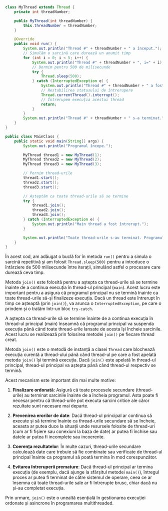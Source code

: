 
```java
class MyThread extends Thread {
    private int threadNumber;

    public MyThread(int threadNumber) {
        this.threadNumber = threadNumber;
    }

    @Override
    public void run() {
        System.out.println("Thread #" + threadNumber + " a început.");
        // Simulăm o sarcină care durează un anumit timp
        for (int i = 0; i < 5; i++) {
            System.out.println("Thread #" + threadNumber + ", i=" + i);
            // Dormim pentru 500 de milisecunde
            try {
                Thread.sleep(500);
            } catch (InterruptedException e) {
                System.out.println("Thread #" + threadNumber + " a fost întrerupt.");
                // Restabilirea statusului de întrerupere
                Thread.currentThread().interrupt();
                // Întrerupem execuția acestui thread
                return;
            }
        }
        System.out.println("Thread #" + threadNumber + " s-a terminat.");
    }
}

public class MainClass {
    public static void main(String[] args) {
        System.out.println("Programul începe.");

        MyThread thread1 = new MyThread(1);
        MyThread thread2 = new MyThread(2);
        MyThread thread3 = new MyThread(3);

        // Pornim thread-urile
        thread1.start();
        thread2.start();
        thread3.start();

        // Așteptăm ca toate thread-urile să se termine
        try {
            thread1.join();
            thread2.join();
            thread3.join();
        } catch (InterruptedException e) {
            System.out.println("Main thread a fost întrerupt.");
        }

        System.out.println("Toate thread-urile s-au terminat. Programul se termină.");
    }
}
```

În acest cod, am adăugat o buclă for în metoda `run()` pentru a simula o sarcină repetitivă și am folosit `Thread.sleep(500)` pentru a introduce o întârziere de 500 milisecunde între iterații, simulând astfel o procesare care durează ceva timp.

Metoda `join()` este folosită pentru a aștepta ca thread-urile să se termine înainte de a continua execuția în thread-ul principal (`main`). Acest lucru este important pentru a asigura că programul principal nu se termină înainte ca toate thread-urile să-și finalizeze execuția. Dacă un thread este întrerupt în timp ce așteaptă (prin `join()`), va arunca o `InterruptedException`, pe care o prindem și o tratăm într-un bloc `try-catch`.

A aștepta ca thread-urile să se termine înainte de a continua execuția în thread-ul principal (main) înseamnă că programul principal va suspenda execuția până când toate thread-urile lansate de acesta își încheie sarcinile. Acest lucru se realizează prin folosirea metodei `join()` pe fiecare thread creat.

Metoda `join()` este o metodă de instanță a clasei `Thread` care blochează execuția curentă a thread-ului până când thread-ul pe care a fost apelată metoda `join()` își termină execuția. Dacă `join()` este apelată în thread-ul principal, thread-ul principal va aștepta până când thread-ul respectiv se termină.

Acest mecanism este important din mai multe motive:

1. **Finalizare ordonată**: Asigură că toate procesele secundare (thread-urile) au terminat sarcinile înainte de a încheia programul. Asta poate fi necesar pentru că thread-urile pot executa sarcini critice ale căror rezultate sunt necesare mai departe.

2. **Prevenirea erorilor de date**: Dacă thread-ul principal ar continua să execute și să termine înainte ca thread-urile secundare să se încheie, aceasta ar putea duce la situații unde resursele folosite de thread-uri (cum ar fi fișiere sau conexiuni la baza de date) ar putea fi închise sau datele ar putea fi incomplete sau incoerente.

3. **Coerența rezultatelor**: În multe cazuri, thread-urile secundare calculează date care trebuie să fie combinate sau verificate de thread-ul principal înainte ca programul să poată termina în mod corespunzător.

4. **Evitarea întreruperii premature**: Dacă thread-ul principal ar termina execuția (de exemplu, dacă ajunge la sfârșitul metodei `main()`), întregul proces ar putea fi terminat de către sistemul de operare, ceea ce ar însemna că toate thread-urile sale ar fi întrerupte brusc, chiar dacă nu și-au completat execuția.

Prin urmare, `join()` este o unealtă esențială în gestionarea execuției ordonate și asincrone în programarea multithreaded.
